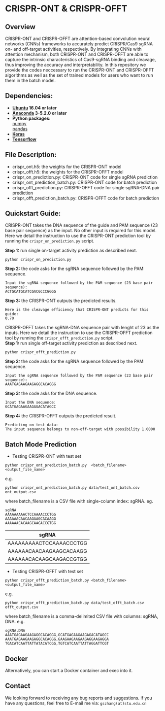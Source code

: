 # CRISPR-ONT & CRISPR-OFFT

## Overview
CRISPR-ONT and CRISPR-OFFT are attention-based convolution neural networks (CNNs) frameworks to accurately predict CRISPR/Cas9 sgRNA on- and off-target activities, respectively. By integrating CNNs with attention mechanism, both CRISPR-ONT and CRISPR-OFFT are able to capture the intrinsic characteristics of Cas9-sgRNA binding and cleavage, thus improving the accuracy and interpretability. In this repository we provide the codes neccessary to run the CRISPR-ONT and CRISPR-OFFT algorithms as well as the set of trained models for users who want to run them in the batch model.

## Dependencies:  
* **[Ubuntu](https://www.ubuntu.com/download/desktop) 16.04 or later**
* **[Anaconda](https://www.anaconda.com/distribution/#download-section) 3-5.2.0 or later**
* **Python packages:**   
  [numpy](https://numpy.org/)   
  [pandas](https://pandas.pydata.org/)      
 * **[Keras](https://keras.io/)**    
 * **[Tensorflow](https://tensorflow.google.cn/)**   

## File Description:  
* crispr_ont.h5: the weights for the CRISPR-ONT model  
* crispr_offt.h5: the weights for the CRISPR-OFFT model  
* crispr_on_prediction.py: CRISPR-ONT code for single sgRNA prediction  
* crispr_ont_prediction_batch.py: CRISPR-ONT code for batch prediction  
* crispr_offt_prediction.py: CRISPR-OFFT code for single sgRNA-DNA pair prediction  
* crispr_offt_prediction_batch.py: CRISPR-OFFT code for batch prediction   

## Quickstart Guide: 
CRISPR-ONT takes the DNA sequence of the guide and PAM sequence (23 base pair sequence) as the input. No other input is required for this model. Here we detail the instruction to use the CRISPR-ONT prediction tool by running the `crispr_on_prediction.py` script.

**Step 1:** run single on-target activity prediction as described next.
```
python crispr_on_prediction.py
```
**Step 2:** the code asks for the sgRNA sequence followed by the PAM sequence.
```
Input the sgRNA sequence followed by the PAM sequence (23 base pair sequence):  
ACTGCATGCATCGACGCCCGGGG
```
**Step 3:** the CRISPR-ONT outputs the predicted results.
```
Here is the cleavage efficiency that CRISPR-ONT predicts for this guide:    
0.70
```
CRISPR-OFFT takes the sgRNA-DNA sequence pair with lenght of 23 as the inputs. Here we detail the instruction to use the CRISPR-OFFT prediction tool by running the `crispr_offt_prediction.py` script.   
**Step 1:** run single off-target activity prediction as described next.
```
python crispr_offt_prediction.py
```
**Step 2:** the code asks for the sgRNA sequence followed by the PAM sequence.
```
Input the sgRNA sequence followed by the PAM sequence (23 base pair sequence):  
AAATGAGAAGAAGAGGCACAGGG
```
**Step 3:** the code asks for the DNA sequence.
```
Input the DNA sequence:  
GCATGAGAAGAAGAGACATAGCC
```
**Step 4:** the CRISPR-OFFT outputs the predicted result.
```
Predicting on test data:  
The input sequence belongs to non-off-target with possibility 1.0000
```
## Batch Mode Prediction  
* Testing CRISPR-ONT with test set
```
python crispr_ont_prediction_batch.py  <batch_filename> <output_file_name>
```
e.g.    
```
python crispr_ont_prediction_batch.py data/test_ont_batch.csv ont_output.csv
```
where batch_filename is a CSV file with single-column index: sgRNA. eg.  
```
sgRNA  
AAAAAAAAACTCCAAAACCCTGG  
AAAAAACAACAAGAAGCACAAGG  
AAAAAACACAAGCAAGACCGTGG  
```
| sgRNA        | 
|  :------:   | 
| AAAAAAAAACTCCAAAACCCTGG       | 
| AAAAAACAACAAGAAGCACAAGG       | 
| AAAAAACACAAGCAAGACCGTGG       | 
* Testing CRISPR-OFFT with test set  
```
python crispr_offt_prediction_batch.py <batch_filename> <output_file_name>    
```
e.g.    
```
python crispr_offt_prediction_batch.py data/test_offt_batch.csv offt_output.csv
```
where batch_filename is a comma-delimited CSV file with columns: sgRNA, DNA. e.g.  
```
sgRNA,DNA  
AAATGAGAAGAAGAGGCACAGGG,GCATGAGAAGAAGAGACATAGCC  
AAATGAGAAGAAGAGGCACAGGG,GAAGAAGAAGAAGAGGAAGAGGA  
TGACATCAATTATTATACATCGG,TGTCATCAATTATTAGGATTCGT  
```
## Docker  
Alternatively, you can start a Docker container and exec into it.  

## Contact
We looking forward to receiving any bug reports and suggestions. If you have any questions, feel free to E-mail me via: `gszhang(at)stu.edu.cn`
